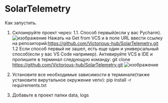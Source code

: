 # SolarTelemetry
Как запустить.
1. Склоинруйте проект через:
1.1. Способ первый(если у вас Pycharm). ![изображение](https://github.com/Victorious-hub/SolarTelemetry/assets/112483308/956e39db-83f2-4a2c-9afa-64be19a9c3e5)
Нажать на Get from VCS и в поле URL ввести ссылку на репозиторий:https://github.com/Victorious-hub/SolarTelemetry.git
1.2 Если способ первый не зашел, есть еще один и универсальный способ(если у вас VS Code например). Активируйте VCS в IDE и пропишите в терминал следующую команду: git clone https://github.com/Victorious-hub/SolarTelemetry.git
![изображение](https://github.com/Victorious-hub/SolarTelemetry/assets/112483308/68303c5a-07f1-464a-a042-175d5af1df47)

2. Установите все необходимые зависимости в терминале(также установите вирутальное окружение venv): pip install -r requirements.txt

3. Добавьте в проект папки data, logs



